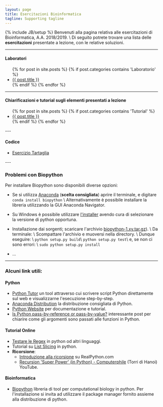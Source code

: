 ```yaml
---
layout: page
title: Esercitazioni Bioinformatica
tagline: Supporting tagline
---
```

{% include JB/setup %}
Benvenuti alla pagina relativa alle esercitazioni di Bioinformatica, A.A. 2018/2019. \\
Di seguito potrete trovare una lista delle **esercitazioni** presentate a lezione, con le relative soluzioni.

---


#### Laboratori

<ul>
  {% for post in site.posts %}
	{% if post.categories contains 'Laboratorio' %}
    	<li>
      		<a href="{{ post.url }}">{{ post.title }}</a>
    	</li>
    {% endif %}
  {% endfor %}
</ul>

---

#### Chiarificazioni e tutorial sugli elementi presentati a lezione
<ul>
  {% for post in site.posts %}
	{% if post.categories contains 'Tutorial' %}
    	<li>
      		<a href="{{ post.url }}">{{ post.title }}</a>
    	</li>
    {% endif %}
  {% endfor %}
</ul>
---

#### Codice
<ul>
<li>
	<a href="/python/esercizio_tartaglia.py">Esercizio Tartaglia</a>
</li>
</ul>
---

### Problemi con Biopython

Per installare Biopython sono disponibili diverse opzioni:

- Se si utilizza [Anaconda](https://www.continuum.io/downloads) (**scelta consigliata**) aprire il terminale, e digitare
	`conda install biopython` \\
	Alternativamente è possibile installare la libreria utilizzando la GUI Anaconda Navigator.

- Su Windows è possibile utilizzare [l'installer](http://biopython.org/wiki/Download)
	avendo cura di selezionare la versione di python opportuna.

- Installazione dai sorgenti; scaricare l'archivio [biopython-1.xy.tar.gz](http://biopython.org/wiki/Download)). \\
	Da terminale: \\
	Scompattare l'archivio e muoversi nella directory. \\
	Dunque eseguire: \\
	`python setup.py build`\\
	`python setup.py test`\\
	e, se non ci sono errori: \\
	`sudo python setup.py install`

- ...

---

### Alcuni link utili:

#### Python

- [Python Tutor](http://pythontutor.com) un tool attraverso cui scrivere script Python direttamente
	sul web e visualizzarne l'esecuzione step-by-step.
- [Anaconda Distribution](https://www.continuum.io/downloads) la distribuzione consigliata
	di Python.
- [Python Website](http://www.python.org) per documentazione e tutorial.
- [Is Python pass-by-reference or pass-by-value?](http://robertheaton.com/2014/02/09/pythons-pass-by-object-reference-as-explained-by-philip-k-dick/)
interessante post per chiarire come gli argomenti sono passati alle funzioni in Python.
#### Tutorial Online
- [Testare le Regex](https://regex101.com/) in python od altri linguaggi.
- Tutorial su [List Slicing](https://www.pythoncentral.io/how-to-slice-listsarrays-and-tuples-in-python/) in python.
- **Ricorsione**: 
	- [Introduzione alla ricorsione](https://realpython.com/python-thinking-recursively/) su RealPython.com 
	- [Recursion 'Super Power' (in Python) - Computerphile](https://www.youtube.com/watch?v=8lhxIOAfDss) (Torri di Hanoi) YouTube.


#### Bioinformatica

- [Biopython](http://biopython.org/wiki/Biopython) libreria di tool per computational biology in python.
	Per l'installazione si invita ad utilizzare il package manager fornito assieme alla distribuzione di python.
